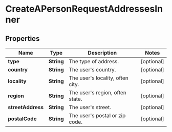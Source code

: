 <!--  Copyright 2025 Cisco Systems Inc.

Permission is hereby granted, free of charge, to any person obtaining a copy
of this software and associated documentation files (the "Software"), to deal
in the Software without restriction, including without limitation the rights
to use, copy, modify, merge, publish, distribute, sublicense, and/or sell
copies of the Software, and to permit persons to whom the Software is
furnished to do so, subject to the following conditions:

The above copyright notice and this permission notice shall be included in
all copies or substantial portions of the Software.

THE SOFTWARE IS PROVIDED "AS IS", WITHOUT WARRANTY OF ANY KIND, EXPRESS OR
IMPLIED, INCLUDING BUT NOT LIMITED TO THE WARRANTIES OF MERCHANTABILITY,
FITNESS FOR A PARTICULAR PURPOSE AND NONINFRINGEMENT. IN NO EVENT SHALL THE
AUTHORS OR COPYRIGHT HOLDERS BE LIABLE FOR ANY CLAIM, DAMAGES OR OTHER
LIABILITY, WHETHER IN AN ACTION OF CONTRACT, TORT OR OTHERWISE, ARISING FROM,
OUT OF OR IN CONNECTION WITH THE SOFTWARE OR THE USE OR OTHER DEALINGS IN
THE SOFTWARE.-->


# CreateAPersonRequestAddressesInner


## Properties

| Name | Type | Description | Notes |
|------------ | ------------- | ------------- | -------------|
|**type** | **String** | The type of address. |  [optional] |
|**country** | **String** | The user&#39;s country. |  [optional] |
|**locality** | **String** | The user&#39;s locality, often city. |  [optional] |
|**region** | **String** | The user&#39;s region, often state. |  [optional] |
|**streetAddress** | **String** | The user&#39;s street. |  [optional] |
|**postalCode** | **String** | The user&#39;s postal or zip code. |  [optional] |



